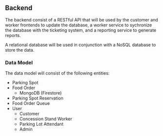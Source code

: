 ## Backend

The backend consist of a RESTful API that will be used by the customer and worker frontends to update the database, a worker service to sychronize the database with the ticketing system, and a reporting service to generate reports.

A relational database will be used in conjunction with a NoSQL database to store the data.

### Data Model

The data model will consist of the following entities:

- Parking Spot
- Food Order
  * MongoDB (Firestore)
- Parking Spot Reservation
- Food Order Queue
- User
  * Customer
  * Concession Stand Worker
  * Parking Lot Attendant
  * Admin